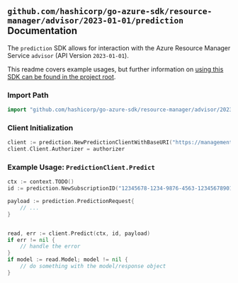 
## `github.com/hashicorp/go-azure-sdk/resource-manager/advisor/2023-01-01/prediction` Documentation

The `prediction` SDK allows for interaction with the Azure Resource Manager Service `advisor` (API Version `2023-01-01`).

This readme covers example usages, but further information on [using this SDK can be found in the project root](https://github.com/hashicorp/go-azure-sdk/tree/main/docs).

### Import Path

```go
import "github.com/hashicorp/go-azure-sdk/resource-manager/advisor/2023-01-01/prediction"
```


### Client Initialization

```go
client := prediction.NewPredictionClientWithBaseURI("https://management.azure.com")
client.Client.Authorizer = authorizer
```


### Example Usage: `PredictionClient.Predict`

```go
ctx := context.TODO()
id := prediction.NewSubscriptionID("12345678-1234-9876-4563-123456789012")

payload := prediction.PredictionRequest{
	// ...
}


read, err := client.Predict(ctx, id, payload)
if err != nil {
	// handle the error
}
if model := read.Model; model != nil {
	// do something with the model/response object
}
```
